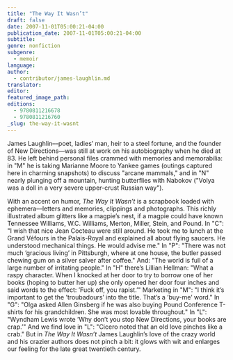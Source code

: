 ```yaml
---
title: "The Way It Wasn’t"
draft: false
date: 2007-11-01T05:00:21-04:00
publication_date: 2007-11-01T05:00:21-04:00
subtitle:
genre: nonfiction
subgenre:
  - memoir
language:
author:
  - contributor/james-laughlin.md
translator:
editor:
featured_image_path:
editions:
  - 9780811216678
  - 9780811216760
_slug: the-way-it-wasnt
---
```


James Laughlin––poet, ladies’ man, heir to a steel fortune, and the founder of New Directions––was still at work on his autobiography when he died at 83\. He left behind personal files crammed with memories and memorabilia: in "M" he is taking Marianne Moore to Yankee games (outings captured here in charming snapshots) to discuss "arcane mammals," and in "N" nearly plunging off a mountain, hunting butterflies with Nabokov ("Volya was a doll in a very severe upper-crust Russian way").

With an accent on humor, _The Way It Wasn’t_ is a scrapbook loaded with ephemera––letters and memories, clippings and photographs. This richly illustrated album glitters like a magpie’s nest, if a magpie could have known Tennessee Williams, W.C. Williams, Merton, Miller, Stein, and Pound. In "C": "I wish that nice Jean Cocteau were still around. He took me to lunch at the Grand Véfours in the Palais-Royal and explained all about flying saucers. He understood mechanical things. He would advise me." In "P": "There was not much ’gracious living’ in Pittsburgh, where at one house, the butler passed chewing gum on a silver salver after coffee." And: "The world is full of a large number of irritating people." In "H" there’s Lillian Hellman: "What a raspy character. When I knocked at her door to try to borrow one of her books (hoping to butter her up) she only opened her door four inches and said words to the effect: ’Fuck off, you rapist.’" Marketing in "M": "I think it’s important to get the ’troubadours’ into the title. That’s a ’buy-me’ word." In "G": "Olga asked Allen Ginsberg if he was also buying Pound Conference T-shirts for his grandchildren. She was most lovable throughout." In "L": "Wyndham Lewis wrote ’Why don’t you stop New Directions, your books are crap.’" And we find love in "L": "Cicero noted that an old love pinches like a crab." But in _The Way It Wasn’t_ James Laughlin’s love of the crazy world and his crazier authors does not pinch a bit: it glows with wit and enlarges our feeling for the late great twentieth century.

